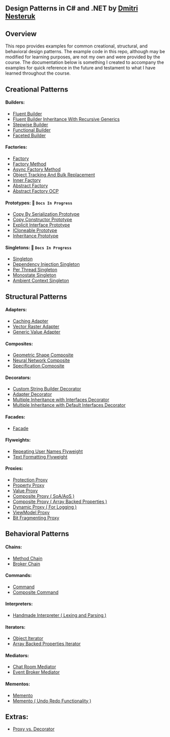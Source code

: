 ## Design Patterns in C# and .NET by [Dmitri Nesteruk](https://www.udemy.com/user/dmitrinesteruk/)

## Overview

This repo provides examples for common creational, structural, and behavioral design patterns. The example code in this repo, although may be modified for learning purposes, are not my own and were provided by the course. The documentation below is something I created to accompany the examples for quick reference in the future and testament to what I have learned throughout the course.

## Creational Patterns

#### Builders:
- [Fluent Builder](Docs/Builders/Fluent%20Builder.md)
- [Fluent Builder Inheritance With Recursive Generics](<Docs/Builders/Fluent%20Builder%20Inheritance%20(%20With%20Recursive%20Generics%20).md>)
- [Stepwise Builder](Docs/Builders/Stepwise%20Builder.md)
- [Functional Builder](Docs/Builders/Functional%20Builder.md)
- [Faceted Builder](Docs/Builders/Faceted%20Builder.md)
#### Factories:
- [Factory](Docs/Factories/Factory.md)
- [Factory Method](Docs/Factories/Async%20Factory%20Method.md)
- [Async Factory Method](Docs/Factories/Factory%20Method.md)
- [Object Tracking And Bulk Replacement](Docs/Factories/Object%20Tracking%20And%20Bulk%20Replacement.md)
- [Inner Factory](Docs/Factories/Inner%20Factory.md)
- [Abstract Factory](Docs/Factories/Abstract%20Factory.md)
- [Abstract Factory OCP](Docs/Factories/Abstract%20Factory%20OCP.md)
#### Prototypes: 🔴 **```Docs In Progress```**
- [Copy By Serialization Prototype](Docs/Prototypes/CopyBySerializationPrototype.md)
- [Copy Constructor Prototype](Docs/Prototypes/CopyConstructorPrototype.md)
- [Explicit Interface Prototype](Docs/Prototypes/ExplicitInterfacePrototype.md)
- [ICloneable Prototype](Docs/Prototypes/ICloneablePrototype.md)
- [Inheritance Prototype](Docs/Prototypes/InheritancePrototype.md)
#### Singletons: 🔴 **```Docs In Progress```**
- [Singleton](Docs/Singletons/Singleton.md)
- [Dependency Injection Singleton](Docs/Singletons/DependencyInjectionSingleton.md)
- [Per Thread Singleton](Docs/Singletons/PerThreadSingleton.md)
- [Monostate Singleton](Docs/Singletons/MonostateSingleton.md)
- [Ambient Context Singleton](Docs/Singletons/AmbientContextSingleton.md)

## Structural Patterns

#### Adapters:
- [Caching Adapter](Docs/Adapters/CachingAdapter.md)
- [Vector Raster Adapter](Docs/Adapters/VectorRasterAdapter.md)
- [Generic Value Adapter](Docs/Adapters/GenericValueAdapter.md)
#### Composites:
- [Geometric Shape Composite](Docs/Composites/Geometric%20Shape%20Composite.md)
- [Neural Network Composite](Docs/Composites/Neural%20Network%20Composite.md)
- [Specification Composite](Docs/Composites/Specification%20Composite.md)
#### Decorators:
- [Custom String Builder Decorator](Docs/Decorators/Custom%20String%20Builder%20Decorator.md)
- [Adapter Decorator](Docs/Decorators/Adapter%20Decorator.md)
- [Multiple Inheritance with Interfaces Decorator](Docs/Decorators/Multiple%20Inheritance%20with%20Interfaces%20Decorator.md)
- [Multiple Inheritance with Default Interfaces Decorator](Docs/Decorators/Multiple%20Inheritance%20with%20Default%20Interfaces%20Decorator.md)
#### Facades:
- [Facade](Docs/Facade/Facade.md)
#### Flyweights:
- [Repeating User Names Flyweight](Docs/Flyweights/Repeating%20User%20Names%20Flyweight.md)
- [Text Formatting Flyweight](Docs/Flyweights/Text%20Formatting%20Flyweight.md)
#### Proxies:
- [Protection Proxy](Docs/Proxies/Protection%20Proxy.md)
- [Property Proxy](Docs/Proxies/Property%20Proxy.md)
- [Value Proxy](Docs/Proxies/Value%20Proxy.md)
- [Composite Proxy ( SoA/AoS )](Docs/Proxies/Composite%20Proxy%20(%20SoA%20-%20AoS%20).md)
- [Composite Proxy ( Array Backed Properties )](Docs/Proxies/Composite%20Proxy%20(%20Array%20Backed%20Properties%20).md)
- [Dynamic Proxy ( For Logging )](Docs/Proxies/Dynamic%20Proxy%20(%20For%20Logging%20).md)
- [ViewModel Proxy](Docs/Proxies/ViewModel%20Proxy.md)
- [Bit Fragmenting Proxy](Docs/Proxies/Bit%20Fragmenting%20Proxy.md)

## Behavioral Patterns

#### Chains:
- [Method Chain](Docs/Chains/Method%20Chain.md)
- [Broker Chain](Docs/Chains/Broker%20Chain.md)
#### Commands:
- [Command](Docs/Commands/Command.md)
- [Composite Command](Docs/Commands/Composite%20Command.md)
#### Interpreters:
- [Handmade Interpreter ( Lexing and Parsing )](Docs/Interpreters/Handmade%20Interpreter%20(%20Lexing%20and%20Parsing%20).md)
#### Iterators:
- [Object Iterator](Docs/Iterators/Object%20Iterator.md)
- [Array Backed Properties Iterator](Docs/Iterators/Array%20Backed%20Properties%20Iterator.md)
#### Mediators:
- [Chat Room Mediator](Docs/Mediators/Chat%20Room%20Mediator.md)
- [Event Broker Mediator](Docs/Mediators/Event%20Broker%20Mediator.md)
#### Mementos:
- [Memento](Docs/Mementos/Memento.md)
- [Memento ( Undo Redo Functionality )](Docs/Mementos/Memento%20(%20Undo%20Redo%20Functionality%20).md)

## Extras:
- [Proxy vs. Decorator](Docs/Extras/Proxy%20vs.%20Decorator.md)
